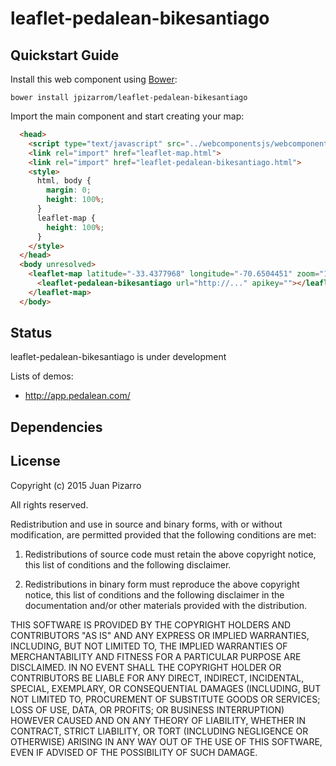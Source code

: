 # leaflet-pedalean-bikesantiago

## Quickstart Guide

Install this web component using [Bower](http://bower.io):

```
bower install jpizarrom/leaflet-pedalean-bikesantiago
```

Import the main component and start creating your map:

```html
  <head>
	<script type="text/javascript" src="../webcomponentsjs/webcomponents-lite.min.js"></script>
    <link rel="import" href="leaflet-map.html">
    <link rel="import" href="leaflet-pedalean-bikesantiago.html">
    <style>
      html, body {
        margin: 0;
        height: 100%;
      }
      leaflet-map {
        height: 100%;
      }
    </style>
  </head>
  <body unresolved>
    <leaflet-map latitude="-33.4377968" longitude="-70.6504451" zoom="13">
      <leaflet-pedalean-bikesantiago url="http://..." apikey=""></leaflet-pedalean-bikesantiago>
    </leaflet-map>
  </body>
```
## Status

leaflet-pedalean-bikesantiago is under development

Lists of demos: 
* http://app.pedalean.com/

## Dependencies

## License

Copyright (c) 2015
Juan Pizarro

All rights reserved.

Redistribution and use in source and binary forms, with or without modification, are
permitted provided that the following conditions are met:

   1. Redistributions of source code must retain the above copyright notice, this list of
      conditions and the following disclaimer.

   2. Redistributions in binary form must reproduce the above copyright notice, this list
      of conditions and the following disclaimer in the documentation and/or other materials
      provided with the distribution.

THIS SOFTWARE IS PROVIDED BY THE COPYRIGHT HOLDERS AND CONTRIBUTORS "AS IS" AND ANY
EXPRESS OR IMPLIED WARRANTIES, INCLUDING, BUT NOT LIMITED TO, THE IMPLIED WARRANTIES OF
MERCHANTABILITY AND FITNESS FOR A PARTICULAR PURPOSE ARE DISCLAIMED. IN NO EVENT SHALL THE
COPYRIGHT HOLDER OR CONTRIBUTORS BE LIABLE FOR ANY DIRECT, INDIRECT, INCIDENTAL, SPECIAL,
EXEMPLARY, OR CONSEQUENTIAL DAMAGES (INCLUDING, BUT NOT LIMITED TO, PROCUREMENT OF
SUBSTITUTE GOODS OR SERVICES; LOSS OF USE, DATA, OR PROFITS; OR BUSINESS INTERRUPTION)
HOWEVER CAUSED AND ON ANY THEORY OF LIABILITY, WHETHER IN CONTRACT, STRICT LIABILITY, OR
TORT (INCLUDING NEGLIGENCE OR OTHERWISE) ARISING IN ANY WAY OUT OF THE USE OF THIS
SOFTWARE, EVEN IF ADVISED OF THE POSSIBILITY OF SUCH DAMAGE.
